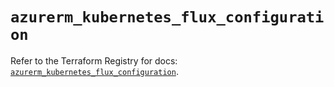 # `azurerm_kubernetes_flux_configuration`

Refer to the Terraform Registry for docs: [`azurerm_kubernetes_flux_configuration`](https://registry.terraform.io/providers/hashicorp/azurerm/4.21.0/docs/resources/kubernetes_flux_configuration).
